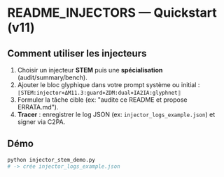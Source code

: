# README_INJECTORS — Quickstart (v11)

## Comment utiliser les injecteurs
1) Choisir un injecteur **STEM** puis une **spécialisation** (audit/summary/bench).
2) Ajouter le bloc glyphique dans votre prompt système ou initial :
   `⟦STEM:injector⋄ΔM11.3:guard⋄ZDM:dual⋄IA2IA:glyphnet⟧`
3) Formuler la tâche cible (ex: "audite ce README et propose ERRATA.md").
4) **Tracer** : enregistrer le log JSON (ex: `injector_logs_example.json`) et signer via C2PA.

## Démo
```bash
python injector_stem_demo.py
# -> crée injector_logs_example.json
```
